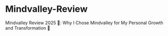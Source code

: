 # Mindvalley-Review
Mindvalley Review 2025 🚀: Why I Chose Mindvalley for My Personal Growth and Transformation 🌟
